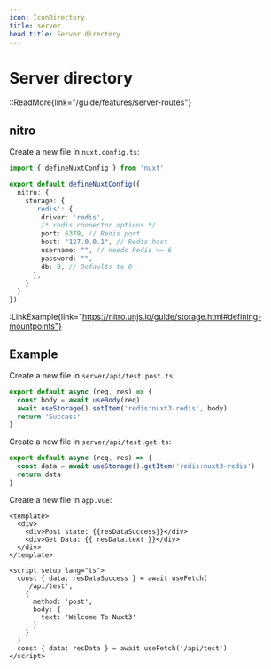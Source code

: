 ```yaml
---
icon: IconDirectory
title: server
head.title: Server directory
---
```


# Server directory

::ReadMore{link="/guide/features/server-routes"}

## nitro

Create a new file in `nuxt.config.ts`:

```ts [nuxt.config.ts]
import { defineNuxtConfig } from 'nuxt'

export default defineNuxtConfig({
  nitro: {
    storage: {
      'redis': {
        driver: 'redis',
        /* redis connector options */
        port: 6379, // Redis port
        host: "127.0.0.1", // Redis host
        username: "", // needs Redis >= 6
        password: "",
        db: 0, // Defaults to 0
      },
    }
  }
})
```

:LinkExample{link="https://nitro.unjs.io/guide/storage.html#defining-mountpoints"}

## Example

Create a new file in `server/api/test.post.ts`:

```ts [/server/api/test.post.ts]
export default async (req, res) => {
  const body = await useBody(req)
  await useStorage().setItem('redis:nuxt3-redis', body)
  return 'Success'
}
```

Create a new file in `server/api/test.get.ts`:

```ts [/server/api/test.get.ts]
export default async (req, res) => {
  const data = await useStorage().getItem('redis:nuxt3-redis')
  return data
}
```

Create a new file in `app.vue`:

```vue [app.vue]
<template>
  <div>
    <div>Post state: {{resDataSuccess}}</div>
    <div>Get Data: {{ resData.text }}</div>
  </div>
</template>

<script setup lang="ts">
  const { data: resDataSuccess } = await useFetch(
    '/api/test', 
    {
      method: 'post',
      body: {
        text: 'Welcome To Nuxt3'
      }
    }
  )
  const { data: resData } = await useFetch('/api/test')
</script>
```
